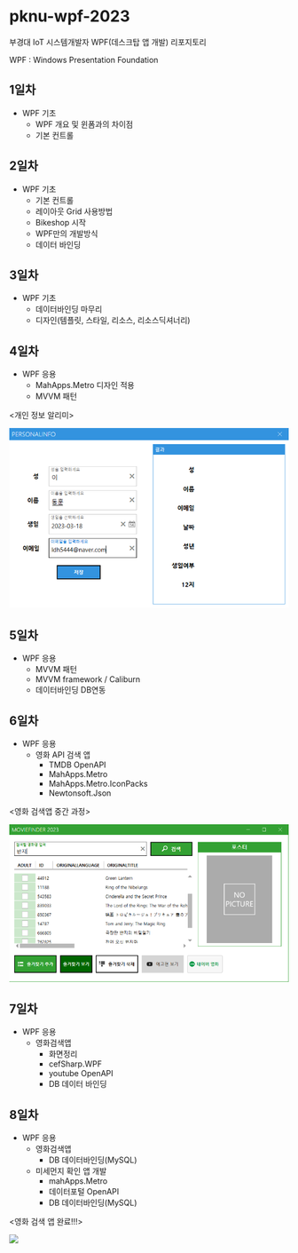 # pknu-wpf-2023
부경대 IoT 시스템개발자 WPF(데스크탑 앱 개발) 리포지토리

WPF : Windows Presentation Foundation

## 1일차
- WPF 기초
    - WPF 개요 및 윈폼과의 차이점
    - 기본 컨트롤

## 2일차
- WPF 기초
    - 기본 컨트롤
    - 레이아웃 Grid 사용방법
    - Bikeshop 시작
    - WPF만의 개발방식
    - 데이터 바인딩

## 3일차
- WPF 기초
    - 데이터바인딩 마무리
    - 디자인(템플릿, 스타일, 리소스, 리소스딕셔너리)

## 4일차
- WPF 응용
    - MahApps.Metro 디자인 적용
    - MVVM 패턴

<개인 정보 알리미>

<img src = "https://raw.githubusercontent.com/hun2mung/pknu-wpf-2023/main/images/wpf01_personalInfo.png" width="600">

## 5일차
- WPF 응용
    - MVVM 패턴
    - MVVM framework / Caliburn
    - 데이터바인딩 DB연동

## 6일차
- WPF 응용
    - 영화 API 검색 앱
        - TMDB OpenAPI
        - MahApps.Metro
        - MahApps.Metro.IconPacks
        - Newtonsoft.Json

<영화 검색앱 중간 과정>

<img src = "https://raw.githubusercontent.com/hun2mung/pknu-wpf-2023/main/images/wpf11_movieFinder.png" width="600">

## 7일차
- WPF 응용
    - 영화검색앱
        - 화면정리
        - cefSharp.WPF
        - youtube OpenAPI
        - DB 데이터 바인딩

<!-- <7일차 영화 검색 앱>

<img src = "https://raw.githubusercontent.com/hun2mung/pknu-wpf-2023/main/images/Day07_wp11_movieFinder.gif" width="600"> -->

## 8일차
- WPF 응용
    - 영화검색앱
        - DB 데이터바인딩(MySQL)
    - 미세먼지 확인 앱 개발
        - mahApps.Metro
        - 데이터포털 OpenAPI
        - DB 데이터바인딩(MySQL)

<영화 검색 앱 완료!!!>

<img src = "https://raw.githubusercontent.com/hun2mung/pknu-wpf-2023/main/images/wp11_moviFinder_Success.mp4" width="600">

